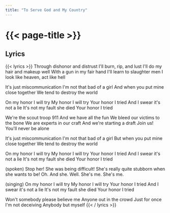 ```yaml
---
title: "To Serve God and My Country"
---
```

# {{< page-title >}}

## Lyrics
{{< lyrics >}}
Through dishonor and distrust
I'll burn, rip, and lust
I'll do my hair and makeup well
With a gun in my fair hand
I'll learn to slaughter men
I look like heaven, act like hell

It's just miscommunication
I'm not that bad of a girl
And when you put mine close together
We tend to destroy the world

On my honor I will try
My honor I will try
Your honor I tried
And I swear it's not a lie
It's not my fault she died
Your honor I tried

We're the scout troop 911
And we have all the fun
We bleed our victims to the bone
We are experts in our craft
And we're starting a draft
Join us!  You'll never be alone

It's just miscommunication
I'm not that bad of a girl
But when you put mine close together
We tend to destroy the world

On my honor I will try
My honor I will try
Your honor I tried
And I swear it's not a lie
It's not my fault she died
Your honor I tried

(spoken)
Stop her!
She was being difficult!
She's really quite stubborn when she wants to be!
Oh.
And she.
Well.
She's me.
She's me.

(singing)
On my honor I will try
My honor I will try
Your honor I tried
And I swear it's not a lie
It's not my fault she died
Your honor I tried

Won't somebody please believe me
Anyone out in the crowd
Just for once I'm not deceiving
Anybody but myself
{{< / lyrics >}}
